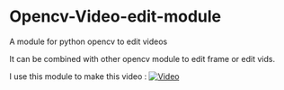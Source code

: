 # Opencv-Video-edit-module
A module for python opencv to edit videos

It can be combined with other opencv module to edit frame or edit vids.

I use this module to make this video : 
[![Video](https://i0.hdslb.com/bfs/archive/7220c2155a7e8550a7766eafead297b43cf93426.jpg@640w_400h_1c_!web-space-index-myvideo.webp)](https://youtu.be/W8HxlqgLQnQ)
